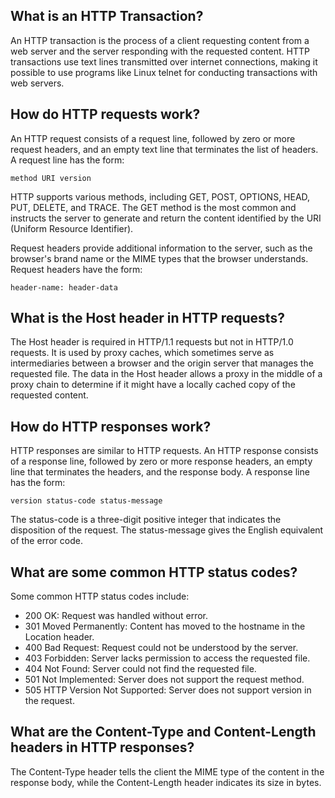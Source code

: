 ## What is an HTTP Transaction?

An HTTP transaction is the process of a client requesting content from a web server and the server responding with the requested content. HTTP transactions use text lines transmitted over internet connections, making it possible to use programs like Linux telnet for conducting transactions with web servers.

## How do HTTP requests work?

An HTTP request consists of a request line, followed by zero or more request headers, and an empty text line that terminates the list of headers. A request line has the form:

`method URI version`

HTTP supports various methods, including GET, POST, OPTIONS, HEAD, PUT, DELETE, and TRACE. The GET method is the most common and instructs the server to generate and return the content identified by the URI (Uniform Resource Identifier).

Request headers provide additional information to the server, such as the browser's brand name or the MIME types that the browser understands. Request headers have the form:

`header-name: header-data`

## What is the Host header in HTTP requests?

The Host header is required in HTTP/1.1 requests but not in HTTP/1.0 requests. It is used by proxy caches, which sometimes serve as intermediaries between a browser and the origin server that manages the requested file. The data in the Host header allows a proxy in the middle of a proxy chain to determine if it might have a locally cached copy of the requested content.

## How do HTTP responses work?

HTTP responses are similar to HTTP requests. An HTTP response consists of a response line, followed by zero or more response headers, an empty line that terminates the headers, and the response body. A response line has the form:

`version status-code status-message`

The status-code is a three-digit positive integer that indicates the disposition of the request. The status-message gives the English equivalent of the error code.

## What are some common HTTP status codes?

Some common HTTP status codes include:

-   200 OK: Request was handled without error.
-   301 Moved Permanently: Content has moved to the hostname in the Location header.
-   400 Bad Request: Request could not be understood by the server.
-   403 Forbidden: Server lacks permission to access the requested file.
-   404 Not Found: Server could not find the requested file.
-   501 Not Implemented: Server does not support the request method.
-   505 HTTP Version Not Supported: Server does not support version in the request.

## What are the Content-Type and Content-Length headers in HTTP responses?

The Content-Type header tells the client the MIME type of the content in the response body, while the Content-Length header indicates its size in bytes.